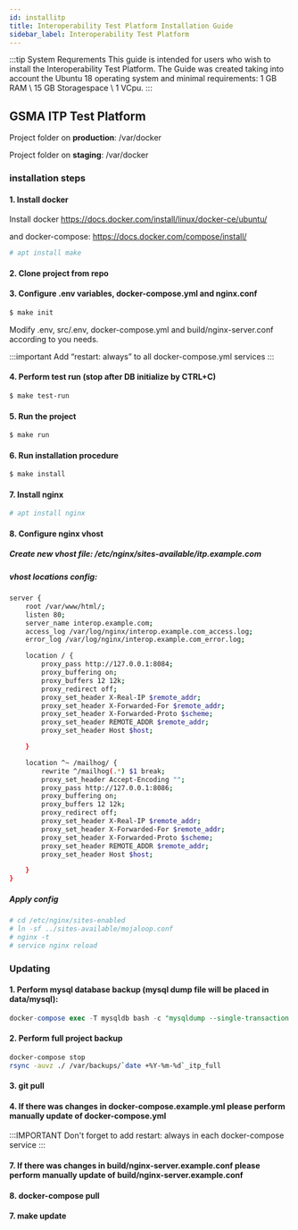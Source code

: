 ```yaml
--- 
id: installitp 
title: Interoperability Test Platform Installation Guide
sidebar_label: Interoperability Test Platform
--- 
```


:::tip System Requrements
This guide is intended for users who wish to install the Interoperability Test Platform. The Guide was created taking into account the Ubuntu 18 operating system and minimal requirements: 1 GB RAM \ 15 GB Storagespace \ 1 VCpu.
:::

## GSMA ITP Test Platform <a name="tp"></a>

Project folder on **production**: /var/docker

Project folder on **staging**: /var/docker

### installation steps

#### 1. Install docker

Install docker https://docs.docker.com/install/linux/docker-ce/ubuntu/

and docker-compose: https://docs.docker.com/compose/install/ 

```bash
# apt install make
```

#### 2. Clone project from repo

#### 3. Configure .env variables, docker-compose.yml and nginx.conf

```bash
$ make init
```

Modify .env, src/.env, docker-compose.yml and build/nginx-server.conf according to you needs.

:::important
Add “restart: always” to all docker-compose.yml services 
:::

#### 4. Perform test run  (stop after DB initialize by CTRL+C)

```bash
$ make test-run
```
 
#### 5. Run the project

```bash
$ make run
```

#### 6. Run installation procedure

```bash
$ make install
```

#### 7. Install nginx

```bash
# apt install nginx
```

#### 8. Configure nginx vhost

##### Create new vhost file: /etc/nginx/sites-available/itp.example.com

##### vhost locations config:

```bash
server {
    root /var/www/html/;
    listen 80;
    server_name interop.example.com;
    access_log /var/log/nginx/interop.example.com_access.log;
    error_log /var/log/nginx/interop.example.com_error.log;

    location / {
        proxy_pass http://127.0.0.1:8084;
        proxy_buffering on;
        proxy_buffers 12 12k;
        proxy_redirect off;
        proxy_set_header X-Real-IP $remote_addr;
        proxy_set_header X-Forwarded-For $remote_addr;
        proxy_set_header X-Forwarded-Proto $scheme;
        proxy_set_header REMOTE_ADDR $remote_addr;
        proxy_set_header Host $host;

    }

    location ^~ /mailhog/ {
        rewrite ^/mailhog(.*) $1 break;
        proxy_set_header Accept-Encoding "";
        proxy_pass http://127.0.0.1:8086;
        proxy_buffering on;
        proxy_buffers 12 12k;
        proxy_redirect off;
        proxy_set_header X-Real-IP $remote_addr;
        proxy_set_header X-Forwarded-For $remote_addr;
        proxy_set_header X-Forwarded-Proto $scheme;
        proxy_set_header REMOTE_ADDR $remote_addr;
        proxy_set_header Host $host;

    }
}
```

##### Apply config

```bash
# cd /etc/nginx/sites-enabled
# ln -sf ../sites-available/mojaloop.conf
# nginx -t
# service nginx reload
```

### Updating

#### 1. Perform mysql database backup (mysql dump file will be placed in data/mysql):

```sql
docker-compose exec -T mysqldb bash -c "mysqldump --single-transaction -u $DB_USERNAME -p$DB_PASSWORD $DB_DATABASE > /var/lib/mysql/itp-test-control_`date +%Y-%m-%d`.sql"
```

#### 2. Perform full project backup 

```bash
docker-compose stop
rsync -auvz ./ /var/backups/`date +%Y-%m-%d`_itp_full
```

#### 3. git pull

#### 4. If there was changes in docker-compose.example.yml please perform manually update of docker-compose.yml

:::IMPORTANT 
Don't forget to add restart: always in each docker-compose service
:::

#### 7. If there was changes in build/nginx-server.example.conf please perform manually update of build/nginx-server.example.conf

#### 8. docker-compose pull

#### 7. make update
